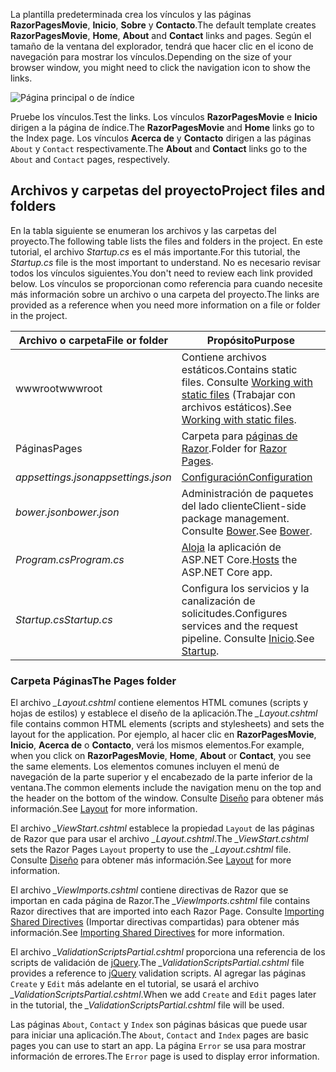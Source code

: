 <span data-ttu-id="ac2df-101">La plantilla predeterminada crea los vínculos y las páginas **RazorPagesMovie**, **Inicio**, **Sobre** y **Contacto**.</span><span class="sxs-lookup"><span data-stu-id="ac2df-101">The default template creates **RazorPagesMovie**, **Home**, **About** and **Contact** links and pages.</span></span> <span data-ttu-id="ac2df-102">Según el tamaño de la ventana del explorador, tendrá que hacer clic en el icono de navegación para mostrar los vínculos.</span><span class="sxs-lookup"><span data-stu-id="ac2df-102">Depending on the size of your browser window, you might need to click the navigation icon to show the links.</span></span>

![Página principal o de índice](../../tutorials/razor-pages/razor-pages-start/_static/home2.png)

<span data-ttu-id="ac2df-104">Pruebe los vínculos.</span><span class="sxs-lookup"><span data-stu-id="ac2df-104">Test the links.</span></span> <span data-ttu-id="ac2df-105">Los vínculos **RazorPagesMovie** e **Inicio** dirigen a la página de índice.</span><span class="sxs-lookup"><span data-stu-id="ac2df-105">The **RazorPagesMovie** and **Home** links go to the Index page.</span></span> <span data-ttu-id="ac2df-106">Los vínculos **Acerca de** y **Contacto** dirigen a las páginas `About` y `Contact` respectivamente.</span><span class="sxs-lookup"><span data-stu-id="ac2df-106">The **About** and **Contact** links go to the `About` and `Contact` pages, respectively.</span></span>

## <a name="project-files-and-folders"></a><span data-ttu-id="ac2df-107">Archivos y carpetas del proyecto</span><span class="sxs-lookup"><span data-stu-id="ac2df-107">Project files and folders</span></span>

<span data-ttu-id="ac2df-108">En la tabla siguiente se enumeran los archivos y las carpetas del proyecto.</span><span class="sxs-lookup"><span data-stu-id="ac2df-108">The following table lists the files and folders in the project.</span></span> <span data-ttu-id="ac2df-109">En este tutorial, el archivo *Startup.cs* es el más importante.</span><span class="sxs-lookup"><span data-stu-id="ac2df-109">For this tutorial, the *Startup.cs* file is the most important to understand.</span></span> <span data-ttu-id="ac2df-110">No es necesario revisar todos los vínculos siguientes.</span><span class="sxs-lookup"><span data-stu-id="ac2df-110">You don't need to review each link provided below.</span></span> <span data-ttu-id="ac2df-111">Los vínculos se proporcionan como referencia para cuando necesite más información sobre un archivo o una carpeta del proyecto.</span><span class="sxs-lookup"><span data-stu-id="ac2df-111">The links are provided as a reference when you need more information on a file or folder in the project.</span></span>

| <span data-ttu-id="ac2df-112">Archivo o carpeta</span><span class="sxs-lookup"><span data-stu-id="ac2df-112">File or folder</span></span>              | <span data-ttu-id="ac2df-113">Propósito</span><span class="sxs-lookup"><span data-stu-id="ac2df-113">Purpose</span></span> |
| ----------------- | ------------ | 
| <span data-ttu-id="ac2df-114">wwwroot</span><span class="sxs-lookup"><span data-stu-id="ac2df-114">wwwroot</span></span> | <span data-ttu-id="ac2df-115">Contiene archivos estáticos.</span><span class="sxs-lookup"><span data-stu-id="ac2df-115">Contains static files.</span></span> <span data-ttu-id="ac2df-116">Consulte [Working with static files](xref:fundamentals/static-files) (Trabajar con archivos estáticos).</span><span class="sxs-lookup"><span data-stu-id="ac2df-116">See [Working with static files](xref:fundamentals/static-files).</span></span> |
| <span data-ttu-id="ac2df-117">Páginas</span><span class="sxs-lookup"><span data-stu-id="ac2df-117">Pages</span></span> | <span data-ttu-id="ac2df-118">Carpeta para [páginas de Razor](xref:mvc/razor-pages/index).</span><span class="sxs-lookup"><span data-stu-id="ac2df-118">Folder for [Razor Pages](xref:mvc/razor-pages/index).</span></span> | 
| <span data-ttu-id="ac2df-119">*appsettings.json*</span><span class="sxs-lookup"><span data-stu-id="ac2df-119">*appsettings.json*</span></span> | [<span data-ttu-id="ac2df-120">Configuración</span><span class="sxs-lookup"><span data-stu-id="ac2df-120">Configuration</span></span>](xref:fundamentals/configuration/index) |
| <span data-ttu-id="ac2df-121">*bower.json*</span><span class="sxs-lookup"><span data-stu-id="ac2df-121">*bower.json*</span></span> | <span data-ttu-id="ac2df-122">Administración de paquetes del lado cliente</span><span class="sxs-lookup"><span data-stu-id="ac2df-122">Client-side package management.</span></span> <span data-ttu-id="ac2df-123">Consulte [Bower](xref:client-side/bower).</span><span class="sxs-lookup"><span data-stu-id="ac2df-123">See [Bower](xref:client-side/bower).</span></span>|
| <span data-ttu-id="ac2df-124">*Program.cs*</span><span class="sxs-lookup"><span data-stu-id="ac2df-124">*Program.cs*</span></span> | <span data-ttu-id="ac2df-125">[Aloja](xref:fundamentals/hosting) la aplicación de ASP.NET Core.</span><span class="sxs-lookup"><span data-stu-id="ac2df-125">[Hosts](xref:fundamentals/hosting) the ASP.NET Core app.</span></span>|
| <span data-ttu-id="ac2df-126">*Startup.cs*</span><span class="sxs-lookup"><span data-stu-id="ac2df-126">*Startup.cs*</span></span> | <span data-ttu-id="ac2df-127">Configura los servicios y la canalización de solicitudes.</span><span class="sxs-lookup"><span data-stu-id="ac2df-127">Configures services and the request pipeline.</span></span> <span data-ttu-id="ac2df-128">Consulte [Inicio](xref:fundamentals/startup).</span><span class="sxs-lookup"><span data-stu-id="ac2df-128">See [Startup](xref:fundamentals/startup).</span></span>|

### <a name="the-pages-folder"></a><span data-ttu-id="ac2df-129">Carpeta Páginas</span><span class="sxs-lookup"><span data-stu-id="ac2df-129">The Pages folder</span></span>

<span data-ttu-id="ac2df-130">El archivo *_Layout.cshtml* contiene elementos HTML comunes (scripts y hojas de estilos) y establece el diseño de la aplicación.</span><span class="sxs-lookup"><span data-stu-id="ac2df-130">The *_Layout.cshtml* file contains common HTML elements (scripts and stylesheets) and sets the layout for the application.</span></span> <span data-ttu-id="ac2df-131">Por ejemplo, al hacer clic en **RazorPagesMovie**, **Inicio**, **Acerca de** o **Contacto**, verá los mismos elementos.</span><span class="sxs-lookup"><span data-stu-id="ac2df-131">For example, when you click on **RazorPagesMovie**, **Home**, **About** or **Contact**, you see the same elements.</span></span> <span data-ttu-id="ac2df-132">Los elementos comunes incluyen el menú de navegación de la parte superior y el encabezado de la parte inferior de la ventana.</span><span class="sxs-lookup"><span data-stu-id="ac2df-132">The common elements include the navigation menu on the top and the header on the bottom of the window.</span></span> <span data-ttu-id="ac2df-133">Consulte [Diseño](xref:mvc/views/layout) para obtener más información.</span><span class="sxs-lookup"><span data-stu-id="ac2df-133">See [Layout](xref:mvc/views/layout) for more information.</span></span>

<span data-ttu-id="ac2df-134">El archivo *_ViewStart.cshtml* establece la propiedad `Layout` de las páginas de Razor que para usar el archivo *_Layout.cshtml*.</span><span class="sxs-lookup"><span data-stu-id="ac2df-134">The *_ViewStart.cshtml* sets the Razor Pages `Layout` property to use the *_Layout.cshtml* file.</span></span> <span data-ttu-id="ac2df-135">Consulte [Diseño](xref:mvc/views/layout) para obtener más información.</span><span class="sxs-lookup"><span data-stu-id="ac2df-135">See [Layout](xref:mvc/views/layout) for more information.</span></span>

<span data-ttu-id="ac2df-136">El archivo *_ViewImports.cshtml* contiene directivas de Razor que se importan en cada página de Razor.</span><span class="sxs-lookup"><span data-stu-id="ac2df-136">The *_ViewImports.cshtml* file contains Razor directives that are imported into each Razor Page.</span></span> <span data-ttu-id="ac2df-137">Consulte [Importing Shared Directives](xref:mvc/views/layout#importing-shared-directives) (Importar directivas compartidas) para obtener más información.</span><span class="sxs-lookup"><span data-stu-id="ac2df-137">See [Importing Shared Directives](xref:mvc/views/layout#importing-shared-directives) for more information.</span></span>

<span data-ttu-id="ac2df-138">El archivo *_ValidationScriptsPartial.cshtml* proporciona una referencia de los scripts de validación de [jQuery](https://jquery.com/).</span><span class="sxs-lookup"><span data-stu-id="ac2df-138">The *_ValidationScriptsPartial.cshtml* file provides a reference to [jQuery](https://jquery.com/) validation scripts.</span></span> <span data-ttu-id="ac2df-139">Al agregar las páginas `Create` y `Edit` más adelante en el tutorial, se usará el archivo *_ValidationScriptsPartial.cshtml*.</span><span class="sxs-lookup"><span data-stu-id="ac2df-139">When we add `Create` and `Edit` pages later in the tutorial, the *_ValidationScriptsPartial.cshtml* file will be used.</span></span>

<span data-ttu-id="ac2df-140">Las páginas `About`, `Contact` y `Index` son páginas básicas que puede usar para iniciar una aplicación.</span><span class="sxs-lookup"><span data-stu-id="ac2df-140">The `About`, `Contact` and `Index` pages are basic pages you can use to start an app.</span></span> <span data-ttu-id="ac2df-141">La página `Error` se usa para mostrar información de errores.</span><span class="sxs-lookup"><span data-stu-id="ac2df-141">The `Error` page is used to display error information.</span></span>